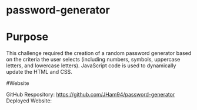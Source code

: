 # password-generator

# Purpose

This challenge required the creation of a random password generator based on the criteria the user selects (including numbers, symbols, uppercase letters, and lowercase letters). JavaScript code is used to dynamically update the HTML and CSS. 

#Website

GitHub Respository: https://github.com/JHam94/password-generator
Deployed Website: 




